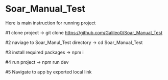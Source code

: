 # Soar_Manual_Test

Here is main instruction for running project

#1 clone project 
-> git clone https://github.com/Galileo0/Soar_Manual_Test

#2 naviage to Soar_Manul_Test directory
-> cd Soar_Manual_Test

#3 install required packages 
-> npm i

#4 run project
-> npm run dev

#5 Navigate to app by exported local link
